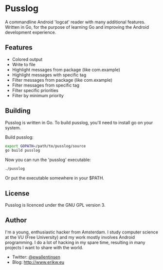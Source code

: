 # Pusslog

A commandline Android 'logcat' reader with many additional features.
Written in Go, for the purpose of learning Go and improving the Android development experience.

## Features
* Colored output
* Write to file
* Highlight messages from package (like com.example)
* Highlight messages with specific tag
* Filter messages from package (like com.example)
* Filter messages from specific tag
* Filter specific priorities
* Filter by minimum priority

## Building
Pusslog is written in Go. To build pusslog, you'll need to install go on your system.

Build pusslog:
``` bash
export GOPATH=/path/to/pusslog/source
go build pusslog
```

Now you can run the 'pusslog' executable:
``` bash
./pusslog
```

Or put the executable somewhere in your $PATH.

## License
Pusslog is licenced under the GNU GPL version 3.

## Author
I'm a young, enthusiastic hacker from Amsterdam. I study computer science at the VU (Free University) and my work mostly involves Android programming. I do a lot of hacking in my spare time, resulting in many projects I want to share with the world.

* Twitter: [@ewallentinsen](http://www.twitter.com/ewallentinsen)
* Blog: http://www.erikw.eu
